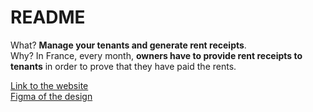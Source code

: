 # README
What? <strong>Manage your tenants and generate rent receipts</strong>.<br>
Why? In France, every month, <strong>owners have to provide rent receipts to tenants</strong> in order to prove that they have paid the rents.


<a href="https://quittance-loyer.herokuapp.com/" target="_blank">Link to the website</a><br>
<a href="https://www.figma.com/file/eM0zqCk6v4bJ9PZWG68yy3/Quittance?node-id=0%3A1" target="_blank">Figma of the design</a>

